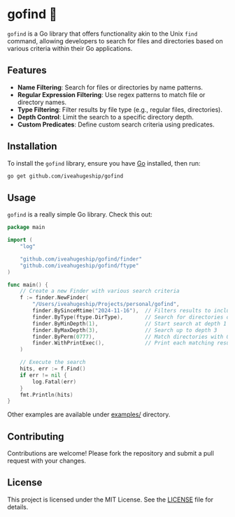 # gofind 🔎

`gofind` is a Go library that offers functionality akin to the Unix `find` command, allowing developers to search for files and directories based on various criteria within their Go applications.

## Features

- **Name Filtering**: Search for files or directories by name patterns.
- **Regular Expression Filtering**: Use regex patterns to match file or directory names.
- **Type Filtering**: Filter results by file type (e.g., regular files, directories).
- **Depth Control**: Limit the search to a specific directory depth.
- **Custom Predicates**: Define custom search criteria using predicates.

## Installation

To install the `gofind` library, ensure you have [Go](https://golang.org/dl/) installed, then run:

```bash
go get github.com/iveahugeship/gofind
```

## Usage

`gofind` is a really simple Go library. Check this out:

```go
package main

import (
	"log"

	"github.com/iveahugeship/gofind/finder"
	"github.com/iveahugeship/gofind/ftype"
)

func main() {
	// Create a new Finder with various search criteria
	f := finder.NewFinder(
		"/Users/iveahugeship/Projects/personal/gofind",
        finder.BySinceMtime("2024-11-16"),  // Filters results to include items modified on or after November 16, 2024
		finder.ByType(ftype.DirType),       // Search for directories only
		finder.ByMinDepth(1),               // Start search at depth 1
		finder.ByMaxDepth(3),               // Search up to depth 3
		finder.ByPerm(0777),                // Match directories with 0777 permissions
		finder.WithPrintExec(),             // Print each matching result
	)

	// Execute the search
	hits, err := f.Find()
	if err != nil {
		log.Fatal(err)
	}
    fmt.Println(hits)
}
```

Other examples are available under [examples/](examples/) directory.

## Contributing

Contributions are welcome! Please fork the repository and submit a pull request with your changes.

## License

This project is licensed under the MIT License. See the [LICENSE](LICENSE.md) file for details.
